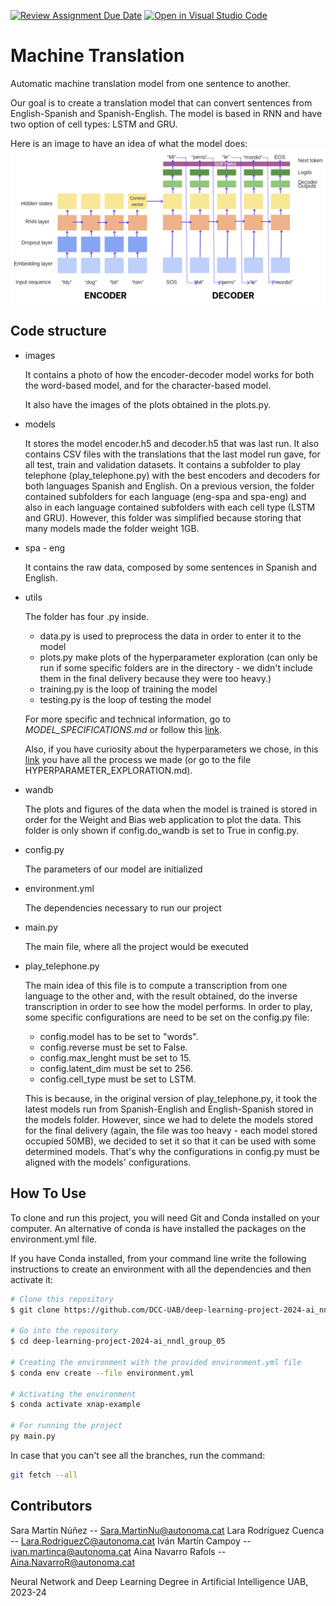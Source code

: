 [![Review Assignment Due Date](https://classroom.github.com/assets/deadline-readme-button-24ddc0f5d75046c5622901739e7c5dd533143b0c8e959d652212380cedb1ea36.svg)](https://classroom.github.com/a/jPcQNmHU)
[![Open in Visual Studio Code](https://classroom.github.com/assets/open-in-vscode-718a45dd9cf7e7f842a935f5ebbe5719a5e09af4491e668f4dbf3b35d5cca122.svg)](https://classroom.github.com/online_ide?assignment_repo_id=14935852&assignment_repo_type=AssignmentRepo)
# Machine Translation
Automatic machine translation model from one sentence to another.

Our goal is to create a translation model that can convert sentences from English-Spanish and Spanish-English. The model is based in RNN and have two option of cell types: LSTM and GRU.

Here is an image to have an idea of what the model does:
![Model Image](https://github.com/DCC-UAB/deep-learning-project-2024-ai_nndl_group_05/blob/main/images/image_model.png?raw=true)

## Code structure
* images

    It contains a photo of how the encoder-decoder model works for both the word-based model, and for the character-based model. 
    
    It also have the images of the plots obtained in the plots.py.

* models

    It stores the model encoder.h5 and decoder.h5 that was last run. It also contains CSV files with the translations that the last model run gave, for all test, train and validation datasets. It contains a subfolder to play telephone (play_telephone.py) with the best encoders and decoders for both languages Spanish and English. On a previous version, the folder contained subfolders for each language (eng-spa and spa-eng) and also in each language contained subfolders with each cell type (LSTM and GRU). However, this folder was simplified because storing that many models made the folder weight 1GB.

* spa - eng

    It contains the raw data, composed by some sentences in Spanish and English.

* utils

    The folder has four .py inside.
    - data.py is used to preprocess the data in order to enter it to the model
    - plots.py make plots of the hyperparameter exploration (can only be run if some specific folders are in the directory - we didn't include them in the final delivery because they were too heavy.)
    - training.py is the loop of training the model
    - testing.py is the loop of testing the model
    
    For more specific and technical information, go to *MODEL_SPECIFICATIONS.md* or follow this [link](https://github.com/DCC-UAB/deep-learning-project-2024-ai_nndl_group_05/blob/main/MODEL_SPECIFICATIONS.md).
    
    Also, if you have curiosity about the hyperparameters we chose, in this [link](https://github.com/DCC-UAB/deep-learning-project-2024-ai_nndl_group_05/blob/main/HYPERPARAMETER_EXPLORATION.md) you have all the process we made (or go to the file HYPERPARAMETER_EXPLORATION.md).

* wandb

    The plots and figures of the data when the model is trained is stored in order for the Weight and Bias web application to plot the data. This folder is only shown if config.do_wandb is set to True in config.py.

* config.py

    The parameters of our model are initialized

* environment.yml

    The dependencies necessary to run our project

* main.py

    The main file, where all the project would be executed

* play_telephone.py

    The main idea of this file is to compute a transcription from one language to the other and, with the result obtained, do the inverse transcription in order to see how the model performs. In order to play, some specific configurations are need to be set on the config.py file:
  - config.model has to be set to "words".
  - config.reverse must be set to False.
  - config.max_lenght must be set to 15.
  - config.latent_dim must be set to 256.
  - config.cell_type must be set to LSTM.
  
  This is because, in the original version of play_telephone.py, it took the latest models run from Spanish-English and English-Spanish stored in the models folder. However, since we had to delete the models stored for the final delivery (again, the file was too heavy - each model stored occupied 50MB), we decided to set it so that it can be used with some determined models. That's why the configurations in config.py must be aligned with the models' configurations.
 

## How To Use
To clone and run this project, you will need Git and Conda installed on your computer.
An alternative of conda is have installed the packages on the environment.yml file.

If you have Conda installed, from your command line write the following instructions to create an environment with all the dependencies and then activate it:

```bash
# Clone this repository
$ git clone https://github.com/DCC-UAB/deep-learning-project-2024-ai_nndl_group_05

# Go into the repository
$ cd deep-learning-project-2024-ai_nndl_group_05

# Creating the environment with the provided environment.yml file
$ conda env create --file environment.yml

# Activating the environment
$ conda activate xnap-example

# For running the project
py main.py
```

In case that you can't see all the branches, run the command:
```bash
git fetch --all
```


## Contributors
Sara Martín Núñez -- Sara.MartinNu@autonoma.cat
Lara Rodríguez Cuenca -- Lara.RodriguezC@autonoma.cat
Iván Martín  Campoy -- ivan.martinca@autonoma.cat
Aina Navarro Rafols -- Aina.NavarroR@autonoma.cat

Neural Network and Deep Learning
Degree in Artificial Intelligence
UAB, 2023-24
